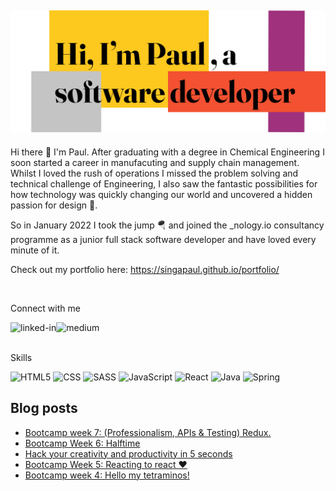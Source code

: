 <!--
**singapaul/singapaul** is a ✨ _special_ ✨ repository because its `README.md` (this file) appears on your GitHub profile.

Here are some ideas to get you started:

- 🔭 I’m currently working on ...
- 🌱 I’m currently learning ...
- 👯 I’m looking to collaborate on ...
- 🤔 I’m looking for help with ...
- 💬 Ask me about ...
- 📫 How to reach me: ...
- 😄 Pronouns: ...
- ⚡ Fun fact: ...
-->

## ![](./HeaderPaul.png)

Hi there 👋 I'm Paul. After graduating with a degree in Chemical Engineering I soon started a career in manufacuting and supply chain management. Whilst I loved the rush of operations I missed the problem solving and technical challenge of Engineering, I also saw the fantastic possibilities for how technology was quickly changing our world and uncovered a hidden passion for design 🎨.

So in January 2022 I took the jump 🪂 and joined the _nology.io consultancy programme as a junior full stack software developer and have loved every minute of it. 

Check out my portfolio here: https://singapaul.github.io/portfolio/

<br>

Connect with me

[<img align="left" alt="linked-in" src="https://img.shields.io/badge/linkedin-%230077B5.svg?&style=for-the-badge&logo=linkedin&logoColor=white" />](https://www.linkedin.com/in/paul-hardman-1199b6108/)
[<img align="left" alt="medium" src="https://img.shields.io/badge/medium-%2312100E.svg?&style=for-the-badge&logo=medium&logoColor=white" />](https://medium.com/@paulmichaelhardman/)

<br>
<br>

Skills 

![HTML5](https://img.shields.io/badge/HTML5-E34F26?style=for-the-badge&logo=html5&logoColor=white)
![CSS](https://img.shields.io/badge/CSS-239120?&style=for-the-badge&logo=css3&logoColor=white)
![SASS](https://img.shields.io/badge/Sass-CC6699?style=for-the-badge&logo=sass&logoColor=white)
![JavaScript](https://img.shields.io/badge/JavaScript-323330?style=for-the-badge&logo=javascript&logoColor=F7DF1E)
![React](https://img.shields.io/badge/React-20232A?style=for-the-badge&logo=react&logoColor=61DAFB)
![Java](https://img.shields.io/badge/Java-ED8B00?style=for-the-badge&logo=java&logoColor=white)
![Spring](https://img.shields.io/badge/Spring-6DB33F?style=for-the-badge&logo=spring&logoColor=white)


## Blog posts
<!-- BLOG-POST-LIST:START -->
- [Bootcamp week 7: &lpar;Professionalism, APIs &amp; Testing&rpar; Redux.](https://medium.com/@paulmichaelhardman/bootcamp-week-7-professionalism-apis-testing-redux-e16cac0d8832?source=rss-abcfe04287f6------2)
- [Bootcamp Week 6: Halftime](https://medium.com/@paulmichaelhardman/bootcamp-week-6-halftime-95886fb10402?source=rss-abcfe04287f6------2)
- [Hack your creativity and productivity in 5 seconds](https://medium.com/@paulmichaelhardman/hack-your-creativity-and-productivity-in-5-seconds-3826171ee0c8?source=rss-abcfe04287f6------2)
- [Bootcamp Week 5: Reacting to react ❤](https://medium.com/@paulmichaelhardman/bootcamp-week-5-reacting-to-react-1f6b2956fc08?source=rss-abcfe04287f6------2)
- [Bootcamp week 4: Hello my tetraminos!](https://medium.com/@paulmichaelhardman/bootcamp-week-4-hello-my-tetraminos-3bdc9dee353f?source=rss-abcfe04287f6------2)
<!-- BLOG-POST-LIST:END -->


